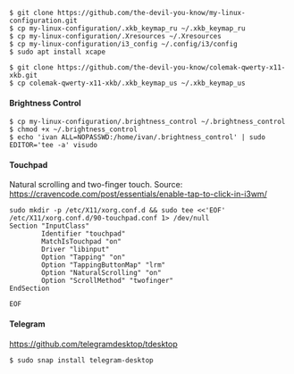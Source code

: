 ```
$ git clone https://github.com/the-devil-you-know/my-linux-configuration.git
$ cp my-linux-configuration/.xkb_keymap_ru ~/.xkb_keymap_ru
$ cp my-linux-configuration/.Xresources ~/.Xresources
$ cp my-linux-configuration/i3_config ~/.config/i3/config
$ sudo apt install xcape

$ git clone https://github.com/the-devil-you-know/colemak-qwerty-x11-xkb.git
$ cp colemak-qwerty-x11-xkb/.xkb_keymap_us ~/.xkb_keymap_us
```


#### Brightness Control

```
$ cp my-linux-configuration/.brightness_control ~/.brightness_control
$ chmod +x ~/.brightness_control
$ echo 'ivan ALL=NOPASSWD:/home/ivan/.brightness_control' | sudo EDITOR='tee -a' visudo
```


#### Touchpad

Natural scrolling and two-finger touch. Source: https://cravencode.com/post/essentials/enable-tap-to-click-in-i3wm/

```
sudo mkdir -p /etc/X11/xorg.conf.d && sudo tee <<'EOF' /etc/X11/xorg.conf.d/90-touchpad.conf 1> /dev/null
Section "InputClass"
        Identifier "touchpad"
        MatchIsTouchpad "on"
        Driver "libinput"
        Option "Tapping" "on"
        Option "TappingButtonMap" "lrm"
        Option "NaturalScrolling" "on"
        Option "ScrollMethod" "twofinger"
EndSection

EOF
```

#### Telegram

https://github.com/telegramdesktop/tdesktop

```
$ sudo snap install telegram-desktop
```
